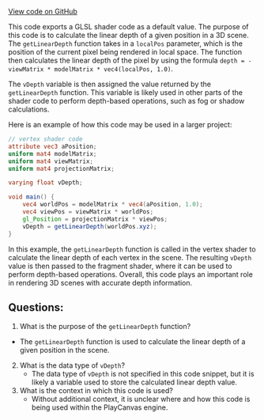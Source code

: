 [View code on GitHub](https://github.com/playcanvas/engine/src/scene/shader-lib/chunks/particle/vert/particle_soft.js)

This code exports a GLSL shader code as a default value. The purpose of this code is to calculate the linear depth of a given position in a 3D scene. The `getLinearDepth` function takes in a `localPos` parameter, which is the position of the current pixel being rendered in local space. The function then calculates the linear depth of the pixel by using the formula `depth = -viewMatrix * modelMatrix * vec4(localPos, 1.0)`. 

The `vDepth` variable is then assigned the value returned by the `getLinearDepth` function. This variable is likely used in other parts of the shader code to perform depth-based operations, such as fog or shadow calculations.

Here is an example of how this code may be used in a larger project:

```glsl
// vertex shader code
attribute vec3 aPosition;
uniform mat4 modelMatrix;
uniform mat4 viewMatrix;
uniform mat4 projectionMatrix;

varying float vDepth;

void main() {
    vec4 worldPos = modelMatrix * vec4(aPosition, 1.0);
    vec4 viewPos = viewMatrix * worldPos;
    gl_Position = projectionMatrix * viewPos;
    vDepth = getLinearDepth(worldPos.xyz);
}
```

In this example, the `getLinearDepth` function is called in the vertex shader to calculate the linear depth of each vertex in the scene. The resulting `vDepth` value is then passed to the fragment shader, where it can be used to perform depth-based operations. Overall, this code plays an important role in rendering 3D scenes with accurate depth information.
## Questions: 
 1. What is the purpose of the `getLinearDepth` function?
   - The `getLinearDepth` function is used to calculate the linear depth of a given position in the scene.
2. What is the data type of `vDepth`?
   - The data type of `vDepth` is not specified in this code snippet, but it is likely a variable used to store the calculated linear depth value.
3. What is the context in which this code is used?
   - Without additional context, it is unclear where and how this code is being used within the PlayCanvas engine.